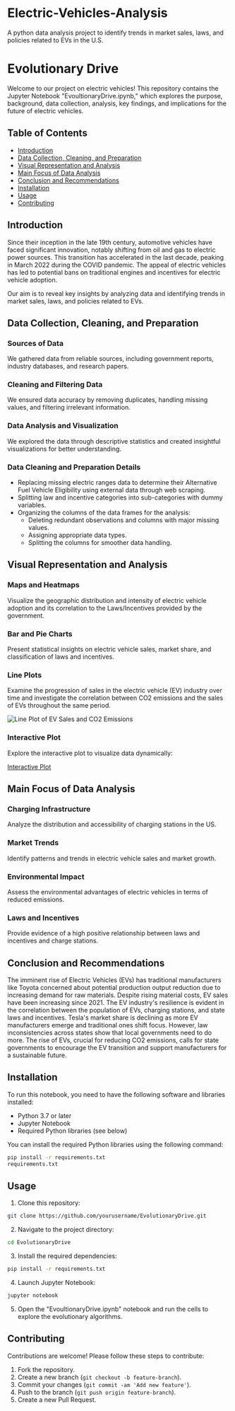 # Electric-Vehicles-Analysis
A python data analysis project to identify trends in market sales, laws, and policies related to EVs in the U.S.
# Evolutionary Drive

Welcome to our project on electric vehicles! This repository contains the Jupyter Notebook "EvoultionaryDrive.ipynb," which explores the purpose, background, data collection, analysis, key findings, and implications for the future of electric vehicles.

## Table of Contents

- [Introduction](#introduction)
- [Data Collection, Cleaning, and Preparation](#data-collection-cleaning-and-preparation)
- [Visual Representation and Analysis](#visual-representation-and-analysis)
- [Main Focus of Data Analysis](#main-focus-of-data-analysis)
- [Conclusion and Recommendations](#conclusion-and-recommendations)
- [Installation](#installation)
- [Usage](#usage)
- [Contributing](#contributing)

## Introduction

Since their inception in the late 19th century, automotive vehicles have faced significant innovation, notably shifting from oil and gas to electric power sources. This transition has accelerated in the last decade, peaking in March 2022 during the COVID pandemic. The appeal of electric vehicles has led to potential bans on traditional engines and incentives for electric vehicle adoption.

Our aim is to reveal key insights by analyzing data and identifying trends in market sales, laws, and policies related to EVs.

## Data Collection, Cleaning, and Preparation

### Sources of Data

We gathered data from reliable sources, including government reports, industry databases, and research papers.

### Cleaning and Filtering Data

We ensured data accuracy by removing duplicates, handling missing values, and filtering irrelevant information.

### Data Analysis and Visualization

We explored the data through descriptive statistics and created insightful visualizations for better understanding.

### Data Cleaning and Preparation Details

- Replacing missing electric ranges data to determine their Alternative Fuel Vehicle Eligibility using external data through web scraping.
- Splitting law and incentive categories into sub-categories with dummy variables.
- Organizing the columns of the data frames for the analysis:
  - Deleting redundant observations and columns with major missing values.
  - Assigning appropriate data types.
  - Splitting the columns for smoother data handling.

## Visual Representation and Analysis

### Maps and Heatmaps

Visualize the geographic distribution and intensity of electric vehicle adoption and its correlation to the Laws/Incentives provided by the government.

### Bar and Pie Charts

Present statistical insights on electric vehicle sales, market share, and classification of laws and incentives.

### Line Plots

Examine the progression of sales in the electric vehicle (EV) industry over time and investigate the correlation between CO2 emissions and the sales of EVs throughout the same period.

![Line Plot of EV Sales and CO2 Emissions](path/to/line_plot_image.png)

### Interactive Plot

Explore the interactive plot to visualize data dynamically:

[Interactive Plot](interactive_plot.html)

## Main Focus of Data Analysis

### Charging Infrastructure

Analyze the distribution and accessibility of charging stations in the US.

### Market Trends

Identify patterns and trends in electric vehicle sales and market growth.

### Environmental Impact

Assess the environmental advantages of electric vehicles in terms of reduced emissions.

### Laws and Incentives

Provide evidence of a high positive relationship between laws and incentives and charge stations.

## Conclusion and Recommendations

The imminent rise of Electric Vehicles (EVs) has traditional manufacturers like Toyota concerned about potential production output reduction due to increasing demand for raw materials. Despite rising material costs, EV sales have been increasing since 2021. The EV industry's resilience is evident in the correlation between the population of EVs, charging stations, and state laws and incentives. Tesla's market share is declining as more EV manufacturers emerge and traditional ones shift focus. However, law inconsistencies across states show that local governments need to do more. The rise of EVs, crucial for reducing CO2 emissions, calls for state governments to encourage the EV transition and support manufacturers for a sustainable future.

## Installation

To run this notebook, you need to have the following software and libraries installed:

- Python 3.7 or later
- Jupyter Notebook
- Required Python libraries (see below)

You can install the required Python libraries using the following command:

```bash
pip install -r requirements.txt
requirements.txt
```

## Usage

1. Clone this repository:

```bash
git clone https://github.com/yourusername/EvolutionaryDrive.git
```

2. Navigate to the project directory:

```bash
cd EvolutionaryDrive
```

3. Install the required dependencies:

```bash
pip install -r requirements.txt
```

4. Launch Jupyter Notebook:

```bash
jupyter notebook
```

5. Open the "EvoultionaryDrive.ipynb" notebook and run the cells to explore the evolutionary algorithms.

## Contributing

Contributions are welcome! Please follow these steps to contribute:

1. Fork the repository.
2. Create a new branch (`git checkout -b feature-branch`).
3. Commit your changes (`git commit -am 'Add new feature'`).
4. Push to the branch (`git push origin feature-branch`).
5. Create a new Pull Request.


